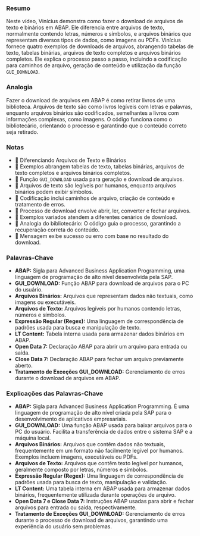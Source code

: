 ### Resumo

Neste vídeo, Vinícius demonstra como fazer o download de arquivos de texto e binários em ABAP. Ele diferencia entre arquivos de texto, normalmente contendo letras, números e símbolos, e arquivos binários que representam diversos tipos de dados, como imagens ou PDFs. Vinícius fornece quatro exemplos de downloads de arquivos, abrangendo tabelas de texto, tabelas binárias, arquivos de texto completos e arquivos binários completos. Ele explica o processo passo a passo, incluindo a codificação para caminhos de arquivo, geração de conteúdo e utilização da função `GUI_DOWNLOAD`.

### Analogia

Fazer o download de arquivos em ABAP é como retirar livros de uma biblioteca. Arquivos de texto são como livros legíveis com letras e palavras, enquanto arquivos binários são codificados, semelhantes a livros com informações complexas, como imagens. O código funciona como o bibliotecário, orientando o processo e garantindo que o conteúdo correto seja retirado.

### Notas

- 📝 Diferenciando Arquivos de Texto e Binários
- 📝 Exemplos abrangem tabelas de texto, tabelas binárias, arquivos de texto completos e arquivos binários completos.
- 📝 Função `GUI_DOWNLOAD` usada para geração e download de arquivos.
- 📝 Arquivos de texto são legíveis por humanos, enquanto arquivos binários podem exibir símbolos.
- 📝 Codificação inclui caminhos de arquivo, criação de conteúdo e tratamento de erros.
- 📝 Processo de download envolve abrir, ler, converter e fechar arquivos.
- 📝 Exemplos variados atendem a diferentes cenários de download.
- 📝 Analogia do bibliotecário: O código guia o processo, garantindo a recuperação correta do conteúdo.
- 📝 Mensagem exibe sucesso ou erro com base no resultado do download.

### Palavras-Chave

- **ABAP:** Sigla para Advanced Business Application Programming, uma linguagem de programação de alto nível desenvolvida pela SAP.
- **GUI_DOWNLOAD:** Função ABAP para download de arquivos para o PC do usuário.
- **Arquivos Binários:** Arquivos que representam dados não textuais, como imagens ou executáveis.
- **Arquivos de Texto:** Arquivos legíveis por humanos contendo letras, números e símbolos.
- **Expressão Regular (Regex):** Uma linguagem de correspondência de padrões usada para busca e manipulação de texto.
- **LT Content:** Tabela interna usada para armazenar dados binários em ABAP.
- **Open Data 7:** Declaração ABAP para abrir um arquivo para entrada ou saída.
- **Close Data 7:** Declaração ABAP para fechar um arquivo previamente aberto.
- **Tratamento de Exceções GUI_DOWNLOAD:** Gerenciamento de erros durante o download de arquivos em ABAP.

### Explicações das Palavras-Chave

- **ABAP:** Sigla para Advanced Business Application Programming. É uma linguagem de programação de alto nível criada pela SAP para o desenvolvimento de aplicativos empresariais.
- **GUI_DOWNLOAD:** Uma função ABAP usada para baixar arquivos para o PC do usuário. Facilita a transferência de dados entre o sistema SAP e a máquina local.
- **Arquivos Binários:** Arquivos que contêm dados não textuais, frequentemente em um formato não facilmente legível por humanos. Exemplos incluem imagens, executáveis ou PDFs.
- **Arquivos de Texto:** Arquivos que contêm texto legível por humanos, geralmente composto por letras, números e símbolos.
- **Expressão Regular (Regex):** Uma linguagem de correspondência de padrões usada para busca de texto, manipulação e validação.
- **LT Content:** Uma tabela interna em ABAP usada para armazenar dados binários, frequentemente utilizada durante operações de arquivo.
- **Open Data 7 e Close Data 7:** Instruções ABAP usadas para abrir e fechar arquivos para entrada ou saída, respectivamente.
- **Tratamento de Exceções GUI_DOWNLOAD:** Gerenciamento de erros durante o processo de download de arquivos, garantindo uma experiência do usuário sem problemas.
